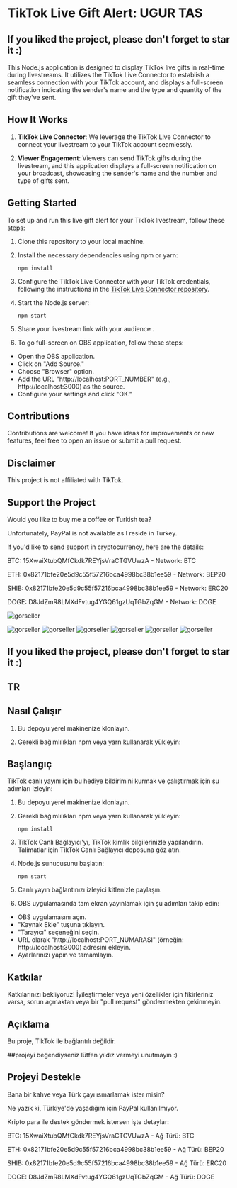 # TikTok Live Gift Alert: UGUR TAS

## If you liked the project, please don't forget to star it :)

This Node.js application is designed to display TikTok live gifts in real-time during livestreams. It utilizes the TikTok Live Connector to establish a seamless connection with your TikTok account, and displays a full-screen notification indicating the sender's name and the type and quantity of the gift they've sent.

## How It Works
1. **TikTok Live Connector**: We leverage the TikTok Live Connector  to connect your livestream to your TikTok account seamlessly.


2. **Viewer Engagement**: Viewers can send TikTok gifts during the livestream, and this application displays a full-screen notification on your broadcast, showcasing the sender's name and the number and type of gifts sent.


## Getting Started
To set up and run this live gift alert for your TikTok livestream, follow these steps:


1. Clone this repository to your local machine.

2. Install the necessary dependencies using npm or yarn:

   ```
   npm install
   ```

3. Configure the TikTok Live Connector with your TikTok credentials, following the instructions in the [TikTok Live Connector repository](https://github.com/ugurtas/tiktok-live-gift-alert-obs).


4. Start the Node.js server:

   ```
   npm start
   ```

5. Share your livestream link with your audience .

6. To go full-screen on OBS application, follow these steps:

- Open the OBS application.
- Click on "Add Source."
- Choose "Browser" option.
- Add the URL "http://localhost:PORT_NUMBER" (e.g., http://localhost:3000) as the source.
- Configure your settings and click "OK."



## Contributions
Contributions are welcome! If you have ideas for improvements or new features, feel free to open an issue or submit a pull request.

## Disclaimer
This project is not affiliated with TikTok.


## Support the Project
Would you like to buy me a coffee or Turkish tea?

Unfortunately, PayPal is not available as I reside in Turkey.

If you'd like to send support in cryptocurrency, here are the details:

BTC: 15XwaiXtubQMfCkdk7REYjsVraCTGVUwzA - Network: BTC

ETH: 0x82171bfe20e5d9c55f57216bca4998bc38b1ee59 - Network: BEP20

SHIB: 0x82171bfe20e5d9c55f57216bca4998bc38b1ee59 - Network: ERC20

DOGE: D8JdZmR8LMXdFvtug4YGQ61gzUqTGbZqGM - Network: DOGE



![gorseller](gorseller/0-protasarim.net..PNG)

![gorseller](gorseller/1-protasarim.net.PNG)
![gorseller](gorseller/2-protasarim.net4.PNG)
![gorseller](gorseller/3-protasarim.net.PNG)
![gorseller](gorseller/5-protasarim.net.PNG)
![gorseller](gorseller/6-protasarim.net..PNG)
![gorseller](gorseller/7-protasarim.net..PNG)

If you liked the project, please don't forget to star it :) 
------------
## TR

## Nasıl Çalışır


1.  Bu depoyu yerel makinenize klonlayın.

2. Gerekli bağımlılıkları npm veya yarn kullanarak yükleyin:

## Başlangıç
TikTok canlı yayını için bu hediye bildirimini kurmak ve çalıştırmak için şu adımları izleyin:

1. Bu depoyu yerel makinenize klonlayın.

2. Gerekli bağımlılıkları npm veya yarn kullanarak yükleyin:

   ```
   npm install

   ```

3. TikTok Canlı Bağlayıcı'yı, TikTok kimlik bilgilerinizle yapılandırın. Talimatlar için TikTok Canlı Bağlayıcı deposuna göz atın.

4. Node.js sunucusunu başlatın:

   ```
   npm start
   ```
5. Canlı yayın bağlantınızı izleyici kitlenizle paylaşın.

6.  OBS uygulamasında tam ekran yayınlamak için şu adımları takip edin:

- OBS uygulamasını açın.
- "Kaynak Ekle" tuşuna tıklayın.
- "Tarayıcı" seçeneğini seçin.
- URL olarak "http://localhost:PORT_NUMARASI" (örneğin: http://localhost:3000) adresini ekleyin.
- Ayarlarınızı yapın ve tamamlayın.

## Katkılar

Katkılarınızı bekliyoruz! İyileştirmeler veya yeni özellikler için fikirleriniz varsa, sorun açmaktan veya bir "pull request" göndermekten çekinmeyin.

## Açıklama
Bu proje, TikTok ile bağlantılı değildir.

##projeyi beğendiyseniz lütfen yıldız vermeyi unutmayın :)

## Projeyi Destekle
Bana bir kahve veya Türk çayı ısmarlamak ister misin?

Ne yazık ki, Türkiye'de yaşadığım için PayPal kullanılmıyor.

Kripto para ile destek göndermek istersen işte detaylar:

BTC: 15XwaiXtubQMfCkdk7REYjsVraCTGVUwzA - Ağ Türü: BTC

ETH: 0x82171bfe20e5d9c55f57216bca4998bc38b1ee59 - Ağ Türü: BEP20

SHIB: 0x82171bfe20e5d9c55f57216bca4998bc38b1ee59 - Ağ Türü: ERC20

DOGE: D8JdZmR8LMXdFvtug4YGQ61gzUqTGbZqGM - Ağ Türü: DOGE

